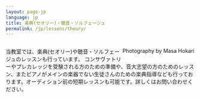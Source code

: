 ```yaml
---
layout: page-jp
language: jp
title: 楽典(セオリー)・聴音・ソルフェージュ
permalink: /jp/lessons/theory/
---
```


<img src="/img/theory-books-1.jpg" alt="">
<p style="float:right;" class="voltaire">Photography by Masa Hokari</p>

<br>

当教室では、楽典(セオリー)や聴音・ソルフェージュのレッスンも行っています。
コンサヴァトリーやプレカレッジを受験される方のための準備や、音大志望の方のためのレッスン、またピアノがメインの楽器でない生徒さんのための楽典指導なども行っております。オーディション前の短期レッスンも可能です。詳しくはお問い合わせください。

